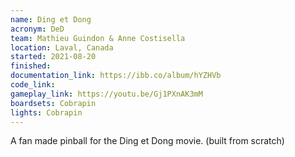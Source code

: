 ```yaml
---
name: Ding et Dong
acronym: DeD
team: Mathieu Guindon & Anne Costisella
location: Laval, Canada
started: 2021-08-20
finished:
documentation_link: https://ibb.co/album/hYZHVb
code_link: 
gameplay_link: https://youtu.be/Gj1PXnAK3mM
boardsets: Cobrapin
lights: Cobrapin
---
```

A fan made pinball for the Ding et Dong movie. (built from scratch)
